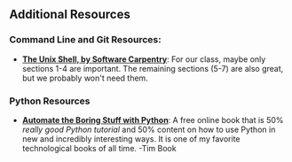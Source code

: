 ## Additional Resources
### Command Line and Git Resources:
- [**The Unix Shell, by Software Carpentry**](http://swcarpentry.github.io/shell-novice/): For our class, maybe only sections 1-4 are important. The remaining sections (5-7) are also great, but we probably won't need them.

### Python Resources
- [**Automate the Boring Stuff with Python**](https://automatetheboringstuff.com): A free online book that is 50% _really good Python tutorial_ and 50% content on how to use Python in new and incredibly interesting ways. It is one of my favorite technological books of all time. -Tim Book
